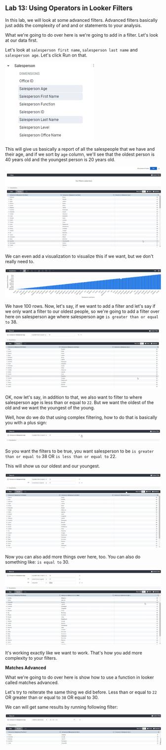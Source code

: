 Lab 13: Using Operators in Looker Filters 
-----------------------------------------

In this lab, we will look at some advanced filters.
Advanced filters basically just adds the complexity of and and or statements to your analysis.

What we're going to do over here is we're going to add in a filter. Let's look at our data first.

Let's look at `salesperson first name`, `salesperson last name` and `salesperson age`. Let's click Run on that.

![](./images/190.png)

This will give us basically a report of all the salespeople that we have and their age, and if we sort by `age` column, we'll see that the oldest person is 40 years old and the youngest person is 20 years old.

![](./images/191.png)

We can even add a visualization to visualize this if we want, but we don't really need to.

![](./images/192.png)

We have 100 rows. Now, let's say, if we want to add a filter and let's say if we only want a filter to our oldest people, so we're going to add a filter over here on salesperson age where salesperson age `is greater than or equal to` 38.

![](./images/193.png)

OK, now let's say, in addition to that, we also want to filter to where salesperson age is less than or equal to `22`.
But we want the oldest of the old and we want the youngest of the young.

Well, how do we do that using complex filtering, how to do that is basically you with a plus sign:

![](./images/194.png)

So you want the filters to be true, you want salesperson to be `is greater than or equal to` 38 OR `is less than or equal to` 22.

This will show us our oldest and our youngest.

![](./images/195.png)

Now you can also add more things over here, too.
You can also do something like: `is equal to` 30.

![](./images/196.png)

It's working exactly like we want to work. That's how you add more complexity to your filters.

**Matches Advanced**

What we're going to do over here is show how to use a function in looker called matches advanced.

Let's try to reiterate the same thing we did before. Less than or equal to `22` OR greater than or equal to `38` OR equal to 30.

We can will get same results by running following filter:

![](./images/197.png)
